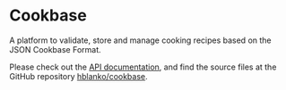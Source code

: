 # Cookbase
A platform to validate, store and manage cooking recipes based on the JSON Cookbase Format.

Please check out the [API documentation](http://landarltracker.com/cookbase/docs/index.html), and find the source files at the GitHub repository [hblanko/cookbase](https://github.com/hblanko/cookbase).
